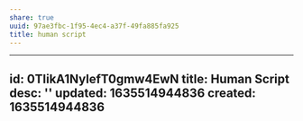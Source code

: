 ```yaml
---
share: true
uuid: 97ae3fbc-1f95-4ec4-a37f-49fa885fa925
title: human script
---
```

---
id: 0TIikA1NylefT0gmw4EwN
title: Human Script
desc: ''
updated: 1635514944836
created: 1635514944836
---

